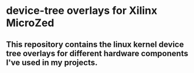 # device-tree overlays for Xilinx MicroZed
This repository contains the linux kernel device tree overlays for different hardware components I've used in my projects.
- 
